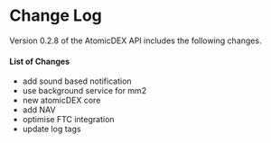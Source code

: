 # Change Log

Version 0.2.8 of the AtomicDEX API includes the following changes.

#### List of Changes

- add sound based notification
- use background service for mm2
- new atomicDEX core
- add NAV
- optimise FTC integration
- update log tags
